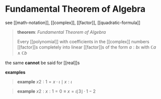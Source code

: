# Fundamental Theorem of Algebra

see [[math-notation]], [[complex]], [[factor]], [[quadratic-formula]]

> **theorem**: _Fundamental Theorem of Algebra_
>
> Every [[polynomial]] with coefficients in the [[complex]] numbers [[factor]]s completely into linear [[factor]]s of the form $a : b\iota$ with $\mathbb C a \land \mathbb C b$

the same **cannot** be said for [[real]]s

**examples**

> **example** $x2 : 1 = x \cdot \iota \mid x : \iota$

> **example** $x2 : x : 1 = 0 \equiv x = \iota \lfloor 3 \rfloor \cdot 1 - 2$
